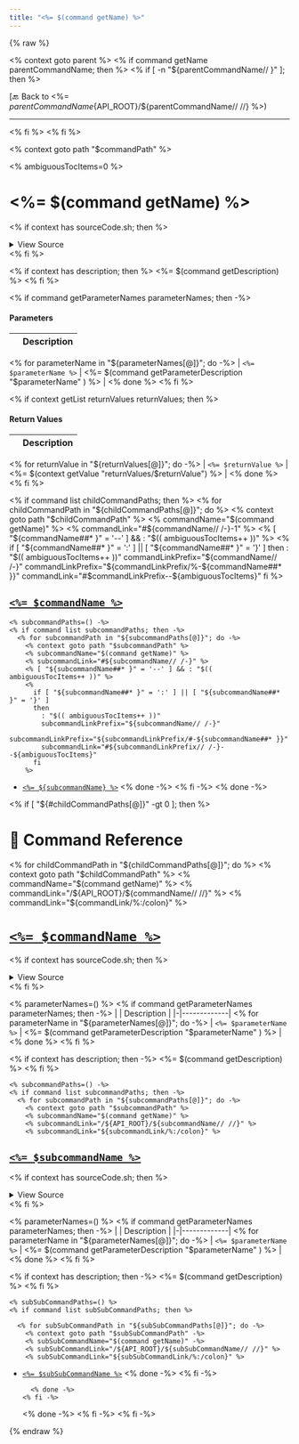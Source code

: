 ```yaml
---
title: "<%= $(command getName) %>"
---
```


{% raw %}

<% context goto parent %>
<% if command getName parentCommandName; then %>
<% if [ -n "${parentCommandName// }" ]; then %>

[🔙 Back to <%= $parentCommandName %>](<%= /${API_ROOT}/${parentCommandName// //} %>)

---
<% fi %>
<% fi %>

<% context goto path "$commandPath" %>

<% ambiguousTocItems=0 %>

<!-- Todo, if there are no subcommands under the child commands, use a smaller heading size -->

# <%= $(command getName) %>

<% if context has sourceCode.sh; then %>

<details>
  <summary>View Source</summary>

{% endraw %}
{% highlight sh %}
<%= $(context getValue sourceCode.sh) %>
{% endhighlight %}
{% raw %}

</details>
<% fi %>

<% if context has description; then %>
<%= $(command getDescription) %>
<% fi %>

<% if command getParameterNames parameterNames; then -%>
#### Parameters

| | Description |
|-|-------------|
<% for parameterName in "${parameterNames[@]}"; do -%>
| `<%= $parameterName %>` | <%= $(command getParameterDescription "$parameterName" ) %> |
<% done %>
<% fi %>

<% if context getList returnValues returnValues; then %>
#### Return Values

| | Description |
|-|-------------|
<% for returnValue in "${returnValues[@]}"; do -%>
| `<%= $returnValue %>` | <%= $(context getValue "returnValues/$returnValue") %> |
<% done %>
<% fi %>

<% if command list childCommandPaths; then %>
<% for childCommandPath in "${childCommandPaths[@]}"; do %>
    <% context goto path "$childCommandPath" %>
    <% commandName="$(command getName)" %>
    <% commandLink="#${commandName// /-}-1" %>
    <% [ "${commandName##* }" = '--' ] && : "$(( ambiguousTocItems++ ))" %>
    <%
      if [ "${commandName##* }" = ':' ] || [ "${commandName##* }" = '}' ]
      then
        : "$(( ambiguousTocItems++ ))"
        commandLinkPrefix="${commandName// /-}"
        commandLinkPrefix="${commandLinkPrefix/%-${commandName##* }}"
        commandLink="#$commandLinkPrefix--${ambiguousTocItems}"
      fi
    %>

## [`<%= $commandName %>`](<%= ${commandLink,,} %>)

    <% subcommandPaths=() -%>
    <% if command list subcommandPaths; then -%>
      <% for subcommandPath in "${subcommandPaths[@]}"; do -%>
        <% context goto path "$subcommandPath" %>
        <% subcommandName="$(command getName)" %>
        <% subcommandLink="#${subcommandName// /-}" %>
        <% [ "${subcommandName##* }" = '--' ] && : "$(( ambiguousTocItems++ ))" %>
        <%
          if [ "${subcommandName##* }" = ':' ] || [ "${subcommandName##* }" = '}' ]
          then
            : "$(( ambiguousTocItems++ ))"
            subcommandLinkPrefix="${subcommandName// /-}"
            subcommandLinkPrefix="${subcommandLinkPrefix/#-${subcommandName##* }}"
            subcommandLink="#${subcommandLinkPrefix// /-}--${ambiguousTocItems}"
          fi
        %>

- [`<%= ${subcommandName} %>`](<%= ${subcommandLink,,} %>)
  <% done -%>
  <% fi -%>
  <% done -%>

<% if [ "${#childCommandPaths[@]}" -gt 0 ]; then %>

# 📓 Command Reference

<% for childCommandPath in "${childCommandPaths[@]}"; do %>
    <% context goto path "$childCommandPath" %>
<% commandName="$(command getName)" %>
    <% commandLink="/${API_ROOT}/${commandName// //}" %>
    <% commandLink="${commandLink/%:/colon}" %>

# [`<%= $commandName %>`](<%= $commandLink %>)

<% if context has sourceCode.sh; then %>

<details>
  <summary>View Source</summary>

{% endraw %}
{% highlight sh %}
<%= $(context getValue sourceCode.sh) %>
{% endhighlight %}
{% raw %}

</details>
<% fi %>

<% parameterNames=() %>
<% if command getParameterNames parameterNames; then -%>
| | Description |
|-|-------------|
<% for parameterName in "${parameterNames[@]}"; do -%>
| `<%= $parameterName %>` | <%= $(command getParameterDescription "$parameterName" ) %> |
<% done %>
<% fi %>

<% if context has description; then -%>
<%= $(command getDescription) %>
<% fi %>

    <% subcommandPaths=() -%>
    <% if command list subcommandPaths; then -%>
      <% for subcommandPath in "${subcommandPaths[@]}"; do -%>
        <% context goto path "$subcommandPath" %>
        <% subcommandName="$(command getName)" %>
        <% subcommandLink="/${API_ROOT}/${subcommandName// //}" %>
        <% subcommandLink="${subcommandLink/%:/colon}" %>

## [`<%= $subcommandName %>`](<%= $subcommandLink %>)

<% if context has sourceCode.sh; then %>

<details>
  <summary>View Source</summary>

{% endraw %}
{% highlight sh %}
<%= $(context getValue sourceCode.sh) %>
{% endhighlight %}
{% raw %}

</details>
<% fi %>

<% parameterNames=() %>
<% if command getParameterNames parameterNames; then -%>
| | Description |
|-|-------------|
<% for parameterName in "${parameterNames[@]}"; do -%>
| `<%= $parameterName %>` | <%= $(command getParameterDescription "$parameterName" ) %> |
<% done %>
<% fi %>

<% if context has description; then -%>
<%= $(command getDescription) %>
<% fi %>

    <% subSubCommandPaths=() %>
    <% if command list subSubCommandPaths; then %>

      <% for subSubCommandPath in "${subSubCommandPaths[@]}"; do -%>
        <% context goto path "$subSubCommandPath" -%>
        <% subSubCommandName="$(command getName)" -%>
        <% subSubCommandLink="/${API_ROOT}/${subSubCommandName// //}" %>
        <% subSubCommandLink="${subSubCommandLink/%:/colon}" %>

- [`<%= $subSubCommandName %>`](<%= $subSubCommandLink %>)
  <% done -%>
  <% fi -%>

        <% done -%>
      <% fi -%>

  <% done -%>
  <% fi -%>
  <% fi -%>

{% endraw %}
